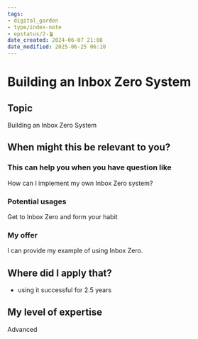 ```yaml
---
tags: 
- digital_garden
- type/index-note
- epstatus/2-🪴
date_created: 2024-06-07 21:08
date_modified: 2025-06-25 06:10
---
```

# Building an Inbox Zero System

## Topic

Building an Inbox Zero System

## When might this be relevant to you?

### This can help you when you have question like

How can I implement my own Inbox Zero system?

### Potential usages

Get to Inbox Zero and form your habit

### My offer

I can provide my example of using Inbox Zero.

## Where did I apply that?

-   using it successful for 2.5 years

## My level of expertise

Advanced